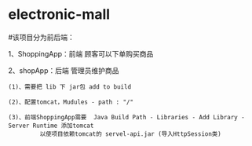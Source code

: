 # electronic-mall


#该项目分为前后端：
  
   1、ShoppingApp：前端   顾客可以下单购买商品
 
   2、shopApp：后端       管理员维护商品


    (1)、需要把 lib 下 jar包 add to build 

    (2)、配置tomcat，Mudules - path : "/"

    (3)、前端ShoppingApp需要  Java Build Path - Libraries - Add Library - Server Runtime 添加tomcat 	
             以使项目依赖tomcat的 servel-api.jar (导入HttpSession类)
 

